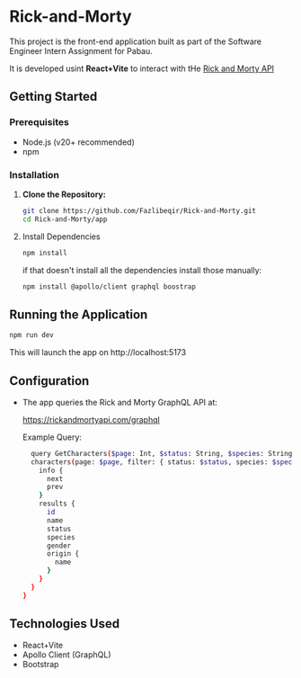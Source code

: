 # Rick-and-Morty
This project is the front-end application built as part of the Software Engineer Intern Assignment for Pabau.

It is developed usint **React+Vite** to interact with tHe [Rick and Morty API](https://rickandmortyapi.com/graphql)  


## Getting Started

### Prerequisites

- Node.js (v20+ recommended)
- npm 

### Installation

1. **Clone the Repository:**
   ```bash
   git clone https://github.com/Fazlibeqir/Rick-and-Morty.git
   cd Rick-and-Morty/app
   ```
2. Install Dependencies
   ```bash
   npm install
   ```
   if that doesn't install all the dependencies install those manually:
   ```bash
   npm install @apollo/client graphql boostrap
   ```
## Running the Application
   ```bash
   npm run dev
   ```
  This will launch the app on http://localhost:5173
## Configuration
- The app queries the Rick and Morty GraphQL API at:
  
  https://rickandmortyapi.com/graphql
  
  Example Query:
  ```bash
    query GetCharacters($page: Int, $status: String, $species: String) {
    characters(page: $page, filter: { status: $status, species: $species }) {
      info {
        next
        prev
      }
      results {
        id
        name
        status
        species
        gender
        origin {
          name
        }
      }
    }
  }
  ```
## Technologies Used
- React+Vite
- Apollo Client (GraphQL)
- Bootstrap
